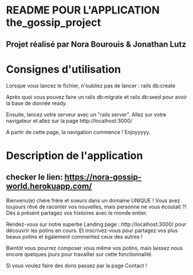 # README POUR L'APPLICATION the_gossip_project


## Projet réalisé par Nora Bourouis & Jonathan Lutz



# Consignes d'utilisation

Lorsque vous lancez le fichier, n'oubliez pas de lancer :
rails db:create

Après quoi vous pouvez faire un rails db:migrate
et rails db:seed pour avoir la base de donnée ready.

Ensuite, lancez votre serveur avec un "rails server". 
Allez sur votre navigateur et allez sur la page http://localhost:3000/

A partir de cette page, la navigation commence ! Enjoyyyyy.


# Description de l'application

## checker le lien: https://nora-gossip-world.herokuapp.com/ 

Bienvenu(e) chère frère et soeurs dans un domaine UNIQUE ! Vous avez toujours rêvé de raconter vos nouvelles, mais personne ne vous écoutait ?! Dès à présent partagez vos histoires avec le monde entier.

Rendez-vous sur notre superbe Landing page : http://localhost:3000/ pour découvrir les potins en cours.
Et inscrivez-vous pour partagez vos plus beaux potins et également commentez ceux des autres !

Bientôt vous pourrez composer vous même vos potins, mais laissez nous encore quelques jours pour travailler sur cette fonctionnalité.

Si vous voulez faire des dons passez par la page Contact !




